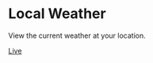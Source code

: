 # Local Weather
View the current weather at your location.

[Live](https://jazzbrotha.github.io/local-weather)
